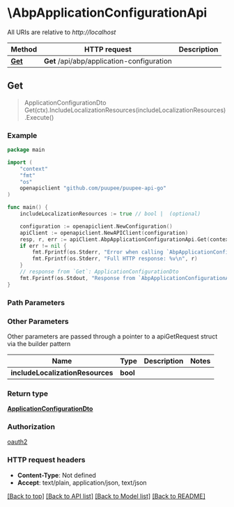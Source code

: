 # \AbpApplicationConfigurationApi

All URIs are relative to *http://localhost*

Method | HTTP request | Description
------------- | ------------- | -------------
[**Get**](AbpApplicationConfigurationApi.md#Get) | **Get** /api/abp/application-configuration | 



## Get

> ApplicationConfigurationDto Get(ctx).IncludeLocalizationResources(includeLocalizationResources).Execute()



### Example

```go
package main

import (
    "context"
    "fmt"
    "os"
    openapiclient "github.com/puupee/puupee-api-go"
)

func main() {
    includeLocalizationResources := true // bool |  (optional)

    configuration := openapiclient.NewConfiguration()
    apiClient := openapiclient.NewAPIClient(configuration)
    resp, r, err := apiClient.AbpApplicationConfigurationApi.Get(context.Background()).IncludeLocalizationResources(includeLocalizationResources).Execute()
    if err != nil {
        fmt.Fprintf(os.Stderr, "Error when calling `AbpApplicationConfigurationApi.Get``: %v\n", err)
        fmt.Fprintf(os.Stderr, "Full HTTP response: %v\n", r)
    }
    // response from `Get`: ApplicationConfigurationDto
    fmt.Fprintf(os.Stdout, "Response from `AbpApplicationConfigurationApi.Get`: %v\n", resp)
}
```

### Path Parameters



### Other Parameters

Other parameters are passed through a pointer to a apiGetRequest struct via the builder pattern


Name | Type | Description  | Notes
------------- | ------------- | ------------- | -------------
 **includeLocalizationResources** | **bool** |  | 

### Return type

[**ApplicationConfigurationDto**](ApplicationConfigurationDto.md)

### Authorization

[oauth2](../README.md#oauth2)

### HTTP request headers

- **Content-Type**: Not defined
- **Accept**: text/plain, application/json, text/json

[[Back to top]](#) [[Back to API list]](../README.md#documentation-for-api-endpoints)
[[Back to Model list]](../README.md#documentation-for-models)
[[Back to README]](../README.md)

